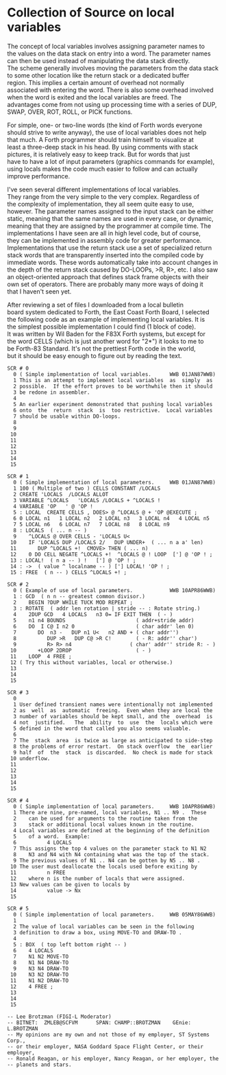 # Collection of Source on local variables  
  
The concept of local variables involves assigning parameter names to  
the values on the data stack on entry into a word.  The parameter names  
can then be used instead of manipulating the data stack directly.  
The scheme generally involves moving the parameters from the data stack  
to some other location like the return stack or a dedicated buffer  
region.  This implies a certain amount of overhead not normally  
associated with entering the word.  There is also some overhead involved  
when the word is exited and the local variables are freed.  The  
advantages come from not using up processing time with a series of DUP,  
SWAP, OVER, ROT, ROLL, or PICK functions.  
  
For simple, one- or two-line words (the kind of Forth words everyone  
should strive to write anyway), the use of local variables does not help  
that much.  A Forth programmer should train himself to visualize at  
least a three-deep stack in his head.  By using comments with stack  
pictures, it is relatively easy to keep track.  But for words that just  
have to have a lot of input parameters (graphics commands for example),  
using locals makes the code much easier to follow and can actually  
improve performance.  
  
I've seen several different implementations of local variables.  
They range from the very simple to the very complex.  Regardless of  
the complexity of implementation, they all seem quite easy to use,  
however.  The parameter names assigned to the input stack can be either  
static, meaning that the same names are used in every case, or dynamic,  
meaning that they are assigned by the programmer at compile time.   The  
implementations I have seen are all in high level code, but of course,  
they can be implemented in assembly code for greater performance.  
Implementations that use the return stack use a set of specialized return  
stack words that are transparently inserted into the compiled code by  
immediate words.  These words automatically take into account changes in  
the depth of the return stack caused by DO-LOOPs, >R, R>, etc.  I also saw  
an object-oriented approach that defines stack frame objects with their  
own set of operators.  There are probably many more ways of doing it  
that I haven't seen yet.  
  
After reviewing a set of files I downloaded from a local bulletin  
board system dedicated to Forth, the East Coast Forth Board, I selected  
the following code as an example of implementing local variables.  It is  
the simplest possible implementation I could find (1 block of code).  
It was written by Wil Baden for the F83X Forth systems, but except for  
the word CELLS (which is just another word for "2*") it looks to me to  
be Forth-83 Standard.  It's not the prettiest Forth code in the world,  
but it should be easy enough to figure out by reading the text.  
  
```
SCR # 0 
  0 ( Simple implementation of local variables.      WWB 01JAN87WWB) 
  1 This is an attempt to implement local variables  as  simply  as 
  2 possible.  If the effort proves to be worthwhile then it should 
  3 be redone in assembler. 
  4 
  5 An earlier experiment demonstrated that pushing local variables 
  6 onto  the  return  stack  is  too restrictive.  Local variables 
  7 should be usable within DO-loops. 
  8 
  9 
 10 
 11 
 12 
 13 
 14 
 15 

SCR # 1 
  0 ( Simple implementation of local parameters.     WWB 01JAN87WWB) 
  1 100 ( Multiple of two ) CELLS CONSTANT /LOCALS 
  2 CREATE 'LOCALS  /LOCALS ALLOT 
  3 VARIABLE ^LOCALS   'LOCALS /LOCALS + ^LOCALS ! 
  4 VARIABLE 'OP   ' @ 'OP ! 
  5 : LOCAL  CREATE CELLS , DOES> @ ^LOCALS @ + 'OP @EXECUTE ; 
  6 0 LOCAL n1   1 LOCAL n2   2 LOCAL n3   3 LOCAL n4   4 LOCAL n5 
  7 5 LOCAL n6   6 LOCAL n7   7 LOCAL n8   8 LOCAL n9 
  8 : LOCALS  ( ... n -- ) 
  9    ^LOCALS @ OVER CELLS - 'LOCALS U< 
 10    IF 'LOCALS DUP /LOCALS 2/   DUP UNDER+  ( ... n a a' len) 
 11       DUP ^LOCALS +!  CMOVE> THEN ( ... n) 
 12    0 DO CELL NEGATE ^LOCALS +!  ^LOCALS @ ! LOOP  ['] @ 'OP ! ; 
 13 : LOCAL!  ( n a -- ) !   ['] @ 'OP ! ; 
 14 : ->  ( value ^ localname -- ) ['] LOCAL! 'OP ! ; 
 15 : FREE  ( n -- ) CELLS ^LOCALS +! ; 

SCR # 2 
  0 ( Example of use of local parameters.            WWB 10APR86WWB) 
  1 : GCD  ( n n -- greatest common divisor.) 
  2    BEGIN ?DUP WHILE TUCK MOD REPEAT ; 
  3 : ROTATE  ( addr len rotation | stride -- : Rotate string.) 
  4    2DUP GCD   4 LOCALS   n3 0= IF EXIT THEN  ( - ) 
  5    n1 n4 BOUNDS                       ( addr+stride addr) 
  6    DO  I C@ I n2 0                    ( char addr' len 0) 
  7       DO  n3 -   DUP n1 U<   n2 AND + ( char addr'') 
  8          DUP >R   DUP C@ >R C!        ( - R: addr'' char') 
  9          R> R> n4                   ( char' addr'' stride R: - ) 
 10       +LOOP 2DROP                     ( - ) 
 11    LOOP  4 FREE ; 
 12 ( Try this without variables, local or otherwise.) 
 13 
 14 
 15 

SCR # 3 
  0 
  1 User defined transient names were intentionally not implemented 
  2 as  well  as  automatic  freeing.  Even when they are local the 
  3 number of variables should be kept small, and the  overhead  is 
  4 not  justified.   The  ability  to  use  the  locals which were 
  5 defined in the word that called you also seems valuable. 
  6 
  7 The  stack  area  is twice as large as anticipated to side-step 
  8 the problems of error restart.  On stack overflow  the  earlier 
  9 half  of  the  stack  is discarded.  No check is made for stack 
 10 underflow. 
 11 
 12 
 13 
 14 
 15 

SCR # 4 
  0 ( Simple implementation of local parameters.     WWB 10APR86WWB) 
  1 There are nine, pre-named, local variables, N1 .. N9 .  These 
  2    can be used for arguments to the routine taken from the 
  3    stack or additional local values known in the routine. 
  4 Local variables are defined at the beginning of the definition 
  5    of a word.  Example: 
  6          4 LOCALS 
  7 This assigns the top 4 values on the parameter stack to N1 N2 
  8    N3 and N4 with N4 containing what was the top of the stack. 
  9 The previous values of N1 .. N4 can be gotten by N5 .. N8 . 
 10 The user must deallocate the locals used before exiting by 
 11          n FREE 
 12    where n is the number of locals that were assigned. 
 13 New values can be given to locals by 
 14          value -> Nx 
 15 

SCR # 5 
  0 ( Simple implementation of local parameters.     WWB 05MAY86WWB) 
  1 
  2 The value of local variables can be seen in the following 
  3 definition to draw a box, using MOVE-TO and DRAW-TO . 
  4 
  5 : BOX  ( top left bottom right -- ) 
  6    4 LOCALS 
  7    N1 N2 MOVE-TO 
  8    N1 N4 DRAW-TO 
  9    N3 N4 DRAW-TO 
 10    N3 N2 DRAW-TO 
 11    N1 N2 DRAW-TO 
 12    4 FREE ; 
 13 
 14 
 15 

-- Lee Brotzman (FIGI-L Moderator) 
-- BITNET:  ZMLEB@SCFVM      SPAN: CHAMP::BROTZMAN    GEnie: L.BROTZMAN 
-- My opinions are my own and not those of my employer, ST Systems Corp., 
-- or their employer, NASA Goddard Space Flight Center, or their employer, 
-- Ronald Reagan, or his employer, Nancy Reagan, or her employer, the 
-- planets and stars.
```
